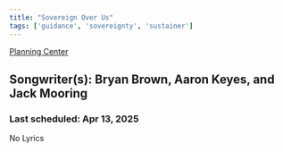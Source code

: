 ```yaml
---
title: "Sovereign Over Us"
tags: ['guidance', 'sovereignty', 'sustainer']
---
```


[Planning Center](https://services.planningcenteronline.com/songs/12847733)

## Songwriter(s): Bryan Brown, Aaron Keyes, and Jack Mooring
### Last scheduled: Apr 13, 2025          

No Lyrics
